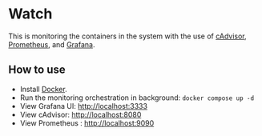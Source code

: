 # Watch

This is monitoring the containers in the system with the use of [cAdvisor](https://github.com/google/cadvisor), [Prometheus](https://prometheus.io/), and [Grafana](https://grafana.com/).

## How to use

- Install [Docker](https://docs.docker.com/get-docker/).
- Run the monitoring orchestration in background: `docker compose up -d`
- View Grafana UI: [http://localhost:3333](http://localhost:3333)
- View cAdvisor: [http://localhost:8080](http://localhost:8080)
- View Prometheus : [http://localhost:9090](http://localhost:9090)